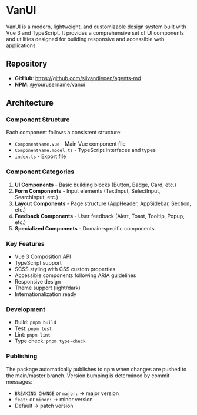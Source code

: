 # VanUI

VanUI is a modern, lightweight, and customizable design system built with Vue 3 and TypeScript. It provides a comprehensive set of UI components and utilities designed for building responsive and accessible web applications.

## Repository
- **GitHub**: https://github.com/silvandiepen/agents-md
- **NPM**: @yourusername/vanui

## Architecture

### Component Structure
Each component follows a consistent structure:
- `ComponentName.vue` - Main Vue component file
- `ComponentName.model.ts` - TypeScript interfaces and types
- `index.ts` - Export file

### Component Categories
1. **UI Components** - Basic building blocks (Button, Badge, Card, etc.)
2. **Form Components** - Input elements (TextInput, SelectInput, SearchInput, etc.)
3. **Layout Components** - Page structure (AppHeader, AppSidebar, Section, etc.)
4. **Feedback Components** - User feedback (Alert, Toast, Tooltip, Popup, etc.)
5. **Specialized Components** - Domain-specific components

### Key Features
- Vue 3 Composition API
- TypeScript support
- SCSS styling with CSS custom properties
- Accessible components following ARIA guidelines
- Responsive design
- Theme support (light/dark)
- Internationalization ready

### Development
- Build: `pnpm build`
- Test: `pnpm test`
- Lint: `pnpm lint`
- Type check: `pnpm type-check`

### Publishing
The package automatically publishes to npm when changes are pushed to the main/master branch. Version bumping is determined by commit messages:
- `BREAKING CHANGE` or `major:` → major version
- `feat:` or `minor:` → minor version  
- Default → patch version